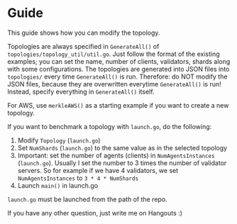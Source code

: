# Guide

This guide shows how you can modify the topology.

Topologies are always specified in `GenerateAll()` of `topologies/topology_util/util.go`. Just follow the format of the
existing examples; you can set the name, number of clients, validators, shards along with some configurations. The
topologies are generated into JSON files into `topologies/` every time `GenerateAll()` is run. Therefore: do NOT modify
the JSON files, because they are overwritten everytime `GenerateAll()` is run! Instead, specify everything in
`GenerateAll()` itself.

For AWS, use `merkleAWS()` as a starting example if you want to create a new topology.

If you want to benchmark a topology with `launch.go`, do the following:
1. Modify `Topology` (`launch.go`)
1. Set `NumShards` (`launch.go`) to the same value as in the selected topology
1. Important: set the number of agents (clients) in `NumAgentsInstances` (`launch.go`).
Usually I set the number to 3 times the number of validator servers. So for example if we have 4 validators, we set
`NumAgentsInstances` to `3 * 4 * NumShards`
1. Launch `main()` in launch.go 

`launch.go` must be launched from the path of the repo.

If you have any other question, just write me on Hangouts :)